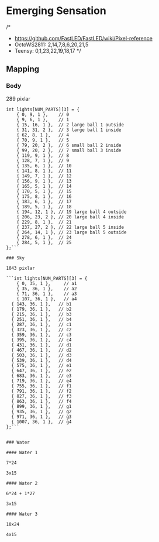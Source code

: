 # Emerging Sensation

/\*

-   https://github.com/FastLED/FastLED/wiki/Pixel-reference
-   OctoWS2811: 2,14,7,8,6,20,21,5
-   Teensy: 0,1,23,22,19,18,17
    \*/

## Mapping

### Body

289 pixlar

````
int lights[NUM_PARTS][3] = {
	{ 0, 9, 1 },    // 0
	{ 9, 6, 1 },    // 1
	{ 15, 16, 1 },  // 2 large ball 1 outside
	{ 31, 31, 2 },  // 3 large ball 1 inside
	{ 62, 8, 1 },   // 4
	{ 70, 9, 1 },   // 5
	{ 79, 20, 2 },  // 6 small ball 2 inside
	{ 99, 20, 2 },  // 7 small ball 3 inside
	{ 119, 9, 1 },  // 8
	{ 128, 7, 1 },  // 9
	{ 135, 6, 1 },  // 10
	{ 141, 8, 1 },  // 11
	{ 149, 7, 1 },  // 12
	{ 156, 9, 1 },  // 13
	{ 165, 5, 1 },  // 14
	{ 170, 5, 1 },  // 15
	{ 175, 8, 1 },  // 16
	{ 183, 6, 1 },  // 17
	{ 189, 5, 1 },  // 18
	{ 194, 12, 1 }, // 19 large ball 4 outside
	{ 206, 23, 2 }, // 20 large ball 4 inside
	{ 229, 8, 1 },  // 21
	{ 237, 27, 2 }, // 22 large ball 5 inside
	{ 264, 14, 1 }, // 23 large ball 5 outside
	{ 278, 6, 1 },  // 24
	{ 284, 5, 1 },  // 25
};```

### Sky

1043 pixlar

```int lights[NUM_PARTS][3] = {
	{ 0, 35, 1 },     // a1
	{ 35, 36, 1 },    // a2
	{ 71, 36, 1 },    // a3
	{ 107, 36, 1 },   // a4
  { 143, 36, 1 },   // b1
  { 179, 36, 1 },   // b2
  { 215, 36, 1 },   // b3
  { 251, 36, 1 },   // b4
  { 287, 36, 1 },   // c1
  { 323, 36, 1 },   // c2
  { 359, 36, 1 },   // c3
  { 395, 36, 1 },   // c4
  { 431, 36, 1 },   // d1
  { 467, 36, 1 },   // d2
  { 503, 36, 1 },   // d3
  { 539, 36, 1 },   // d4
  { 575, 36, 1 },   // e1
  { 647, 36, 1 },   // e2
  { 683, 36, 1 },   // e3
  { 719, 36, 1 },   // e4
  { 755, 36, 1 },   // f1
  { 791, 36, 1 },   // f2
  { 827, 36, 1 },   // f3
  { 863, 36, 1 },   // f4
  { 899, 36, 1 },   // g1
  { 935, 36, 1 },   // g2
  { 971, 36, 1 },   // g3
  { 1007, 36, 1 },  // g4
};```


### Water

#### Water 1

7*24

3x15

#### Water 2

6*24 + 1*27

3x15

#### Water 3

10x24

4x15
````
